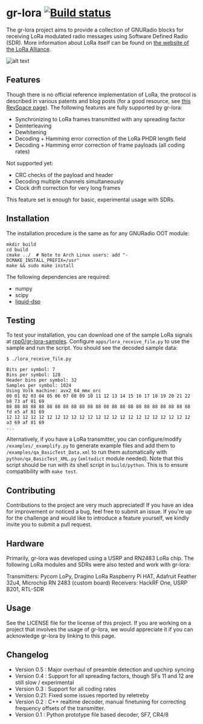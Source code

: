 gr-lora [![Build status](https://api.travis-ci.org/rpp0/gr-lora.svg)](https://travis-ci.org/rpp0/gr-lora)
=======

The gr-lora project aims to provide a collection of GNURadio blocks for receiving LoRa modulated radio messages using Software Defined Radio (SDR). More information about LoRa itself can be found on [the website of the LoRa Alliance](https://www.lora-alliance.org/).

![alt text](https://github.com/rpp0/gr-lora/blob/master/examples/screenshot.png "gr-lora example")


Features
--------

Though there is no official reference implementation of LoRa, the protocol is described in various patents and blog posts (for a good resource, see [this RevSpace page](https://revspace.nl/DecodingLora)). The following features are fully supported by gr-lora:

- Synchronizing to LoRa frames transmitted with any spreading factor
- Deinterleaving
- Dewhitening
- Decoding + Hamming error correction of the LoRa PHDR length field
- Decoding + Hamming error correction of frame payloads (all coding rates)

Not supported yet:

- CRC checks of the payload and header
- Decoding multiple channels simultaneously
- Clock drift correction for very long frames

This feature set is enough for basic, experimental usage with SDRs.


Installation
------------

The installation procedure is the same as for any GNURadio OOT module:

```
mkdir build
cd build
cmake ../  # Note to Arch Linux users: add "-DCMAKE_INSTALL_PREFIX=/usr"
make && sudo make install
```

The following dependencies are required:
- numpy
- scipy
- [liquid-dsp](https://github.com/jgaeddert/liquid-dsp)


Testing
-------

To test your installation, you can download one of the sample LoRa signals at [rpp0/gr-lora-samples](https://github.com/rpp0/gr-lora-samples). Configure ```apps/lora_receive_file.py``` to use the sample and run the script. You should see the decoded sample data:

```
$ ./lora_receive_file.py

Bits per symbol: 7
Bins per symbol: 128
Header bins per symbol: 32
Samples per symbol: 1024
Using Volk machine: avx2_64_mmx_orc
00 01 02 03 04 05 06 07 08 09 10 11 12 13 14 15 16 17 18 19 20 21 22 b8 73 af 81 69
88 88 88 88 88 88 88 88 88 88 88 88 88 88 88 88 88 88 88 88 88 88 88 fd e5 af 81 69
12 12 12 12 12 12 12 12 12 12 12 12 12 12 12 12 12 12 12 12 12 12 12 a3 69 af 81 69
...
```

Alternatively, if you have a LoRa transmitter, you can configure/modify  ```/examples/_examplify.py``` to generate example files and add them to ```/examples/qa_BasicTest_Data.xml``` to run them automatically with ```python/qa_BasicTest_XML.py``` (```xmltodict``` module needed).
Note that this script should be run with its shell script in ```build/python```.
This is to ensure compatibility with ```make test```.


Contributing
------------

Contributions to the project are very much appreciated! If you have an idea for improvement or noticed a bug, feel free to submit an issue. If you're up for the challenge and would like to introduce a feature yourself, we kindly invite you to submit a pull request.


Hardware
--------

Primarily, gr-lora was developed using a USRP and RN2483 LoRa chip. The following LoRa modules and SDRs were also tested and work with gr-lora:

Transmitters: Pycom LoPy, Dragino LoRa Raspberry Pi HAT, Adafruit Feather 32u4, Microchip RN 2483 (custom board)
Receivers: HackRF One, USRP B201, RTL-SDR


Usage
-----

See the LICENSE file for the license of this project. If you are working on a project that involves the usage of gr-lora, we would appreciate it if you can acknowledge gr-lora by linking to this page.


Changelog
---------

- Version 0.5 : Major overhaul of preamble detection and upchirp syncing
- Version 0.4 : Support for all spreading factors, though SFs 11 and 12 are still slow / experimental
- Version 0.3 : Support for all coding rates
- Version 0.21: Fixed some issues reported by reletreby
- Version 0.2 : C++ realtime decoder, manual finetuning for correcting frequency offsets of the transmitter.
- Version 0.1 : Python prototype file based decoder, SF7, CR4/8
